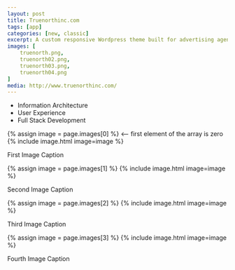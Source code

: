 ```yaml
---
layout: post
title: Truenorthinc.com
tags: [app]
categories: [new, classic]
excerpt: A custom responsive Wordpress theme built for advertising agency True North Inc.
images: [
	truenorth.png, 
	truenorth02.png,
	truenorth03.png,
	truenorth04.png
]
media: http://www.truenorthinc.com/
---
```


- Information Architecture
- User Experience
- Full Stack Development

{% assign image = page.images[0] %} <-- first element of the array is zero
{% include image.html image=image %}

First Image Caption

{% assign image = page.images[1] %}
{% include image.html image=image %}

Second Image Caption

{% assign image = page.images[2] %}
{% include image.html image=image %}

Third Image Caption

{% assign image = page.images[3] %}
{% include image.html image=image %}

Fourth Image Caption